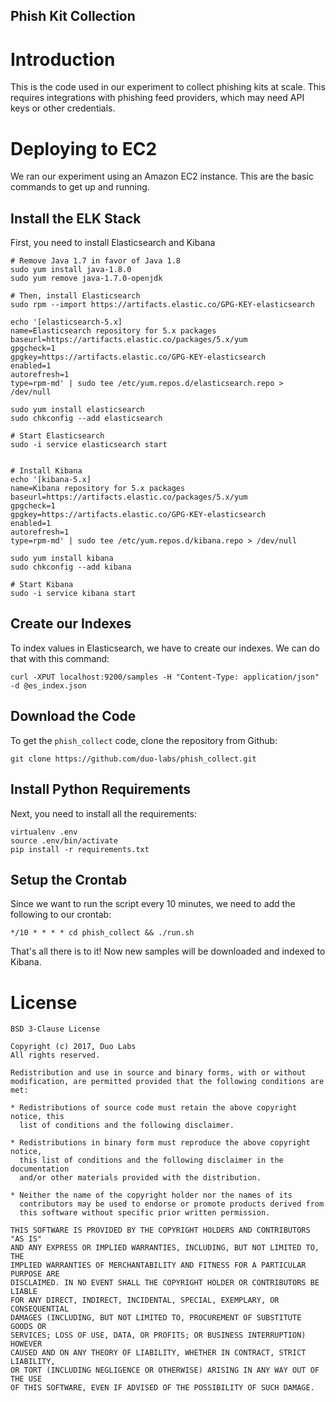 Phish Kit Collection
----

# Introduction

This is the code used in our experiment to collect phishing kits at scale. This requires integrations with phishing feed providers, which may need API keys or other credentials.

# Deploying to EC2

We ran our experiment using an Amazon EC2 instance. This are the basic commands to get up and running.

## Install the ELK Stack

First, you need to install Elasticsearch and Kibana
```
# Remove Java 1.7 in favor of Java 1.8
sudo yum install java-1.8.0
sudo yum remove java-1.7.0-openjdk

# Then, install Elasticsearch
sudo rpm --import https://artifacts.elastic.co/GPG-KEY-elasticsearch

echo '[elasticsearch-5.x]
name=Elasticsearch repository for 5.x packages
baseurl=https://artifacts.elastic.co/packages/5.x/yum
gpgcheck=1
gpgkey=https://artifacts.elastic.co/GPG-KEY-elasticsearch
enabled=1
autorefresh=1
type=rpm-md' | sudo tee /etc/yum.repos.d/elasticsearch.repo > /dev/null

sudo yum install elasticsearch
sudo chkconfig --add elasticsearch

# Start Elasticsearch
sudo -i service elasticsearch start


# Install Kibana
echo '[kibana-5.x]
name=Kibana repository for 5.x packages
baseurl=https://artifacts.elastic.co/packages/5.x/yum
gpgcheck=1
gpgkey=https://artifacts.elastic.co/GPG-KEY-elasticsearch
enabled=1
autorefresh=1
type=rpm-md' | sudo tee /etc/yum.repos.d/kibana.repo > /dev/null

sudo yum install kibana
sudo chkconfig --add kibana

# Start Kibana
sudo -i service kibana start
```

## Create our Indexes

To index values in Elasticsearch, we have to create our indexes. We can do that with this command:

```
curl -XPUT localhost:9200/samples -H "Content-Type: application/json" -d @es_index.json
```

## Download the Code

To get the `phish_collect` code, clone the repository from Github:

```
git clone https://github.com/duo-labs/phish_collect.git
```

## Install Python Requirements

Next, you need to install all the requirements:

```
virtualenv .env
source .env/bin/activate
pip install -r requirements.txt
```

## Setup the Crontab

Since we want to run the script every 10 minutes, we need to add the following to our crontab:

```
*/10 * * * * cd phish_collect && ./run.sh
```

That's all there is to it! Now new samples will be downloaded and indexed to Kibana.

# License

```
BSD 3-Clause License

Copyright (c) 2017, Duo Labs
All rights reserved.

Redistribution and use in source and binary forms, with or without
modification, are permitted provided that the following conditions are met:

* Redistributions of source code must retain the above copyright notice, this
  list of conditions and the following disclaimer.

* Redistributions in binary form must reproduce the above copyright notice,
  this list of conditions and the following disclaimer in the documentation
  and/or other materials provided with the distribution.

* Neither the name of the copyright holder nor the names of its
  contributors may be used to endorse or promote products derived from
  this software without specific prior written permission.

THIS SOFTWARE IS PROVIDED BY THE COPYRIGHT HOLDERS AND CONTRIBUTORS "AS IS"
AND ANY EXPRESS OR IMPLIED WARRANTIES, INCLUDING, BUT NOT LIMITED TO, THE
IMPLIED WARRANTIES OF MERCHANTABILITY AND FITNESS FOR A PARTICULAR PURPOSE ARE
DISCLAIMED. IN NO EVENT SHALL THE COPYRIGHT HOLDER OR CONTRIBUTORS BE LIABLE
FOR ANY DIRECT, INDIRECT, INCIDENTAL, SPECIAL, EXEMPLARY, OR CONSEQUENTIAL
DAMAGES (INCLUDING, BUT NOT LIMITED TO, PROCUREMENT OF SUBSTITUTE GOODS OR
SERVICES; LOSS OF USE, DATA, OR PROFITS; OR BUSINESS INTERRUPTION) HOWEVER
CAUSED AND ON ANY THEORY OF LIABILITY, WHETHER IN CONTRACT, STRICT LIABILITY,
OR TORT (INCLUDING NEGLIGENCE OR OTHERWISE) ARISING IN ANY WAY OUT OF THE USE
OF THIS SOFTWARE, EVEN IF ADVISED OF THE POSSIBILITY OF SUCH DAMAGE.
```
